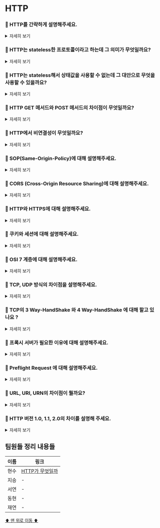 # HTTP

### 🤔 HTTP를 간략하게 설명해주세요.

<details>
<summary>자세히 보기</summary>

> HTTP는 Hyper Text Transfer Protocol의 약자로, 서버/클라이언트 간 웹페이지 같은 자원을 주고받을 때 쓰는 통신 규약으로, WWW상에서 웹페이지나 이미지 같은 정보를 요청과 응답에 의해 주고받는 프로토콜입니다.

웹 브라우저 주소란에 URL을 입력했을 때 어떻게 웹 페이지가 보여질까요? 웹 브라우저는 웹 브라우저 주소 입력란에 지정된 URL에 의지해서 웹 서버로부터 리소스라고 불리는 파일등의 정보를 얻고 있는 것 입니다.

이 때, 서버에 의뢰를 하는 웹 브라우저는 클라이언트, 요청을 보내는 곳은 웹 서버라고 합니다.

</details>

### 🤔 HTTP는 stateless한 프로토콜이라고 하는데 그 의미가 무엇일까요?

<details>
<summary>자세히 보기</summary>

> HTTP는 상태를 유지하지 않는 스테이트리스(stateless) 프로토콜입니다. 응답과 요청을 주고 받는 동안에 상태를 관리하지 않습니다.

클라이언트: 전에 뭘 보냈었지? 서버: 전에 뭘 보냈었지?

그래서 HTTP에서 요청을 보낼 때 마다 새로운 응답이 생성됩니다. 과거의 데이터를 전혀 가지고 있지 않습니다. HTTP는 많은 데이터를 매우 빠르고 확실하게 처리하는 범위성(scalability)를 확보하기 위해서 이와 같이 간단하게 설계되어 있습니다.

</details>

### 🤔 HTTP는 stateless해서 상태값을 사용할 수 없는데 그 대안으로 무엇을 사용할 수 있을까요?

<details>
<summary>자세히 보기</summary>

HTTP 스테이트리스의 단점을 보완하기 위해서 쿠키(cookie) 시스템이 도입되었습니다. 쿠키는 서버에서 응답으로 보내진 Set-Cookie라는 헤더 필드에 의해 쿠키를 클라이언트에 보존하게 됩니다. 다음 번에 클라이언트가 같은 서버로 요청을 보내면 자동적으로 쿠키를 싣어서 송신합니다. 이렇게 서버는 클라이언트가 자동적으로 같이 보낸 쿠키를 통해서 상태를 관리하고 체크해서 그에 맞는 응답을 보내줄 수 있습니다.

</details>

### 🤔 HTTP GET 메서드와 POST 메서드의 차이점이 무엇일까요?

<details>
<summary>자세히 보기</summary>

#### GET

- GET은 불필요한 요청을 제한하기 위해 요청이 캐시될 수 있습니다.
- 파라미터에 내용이 노출되기 때문에 민감한 데이터를 다룰 때 GET 요청을 사용해서는 안 됩니다.
- GET 요청은 브라우저 기록에 남습니다.
- GET 요청을 북마크에 추가할 수 있습니다.
- GET 요청에는 데이터 길이에 대한 제한이 있습니다.
- Get 요청은 성공시, 200(Ok) HTTP 응답 코드를 XML, JSON뿐만 아니라 여러 데이터(html, txt등..), 여러 형식의 데이터와 함께 반환합니다.
- GET 요청은 **idempotent**합니다.

#### POST

- POST 요청은 캐시되지 않습니다.
- POST 요청은 브라우저 기록에 남아 있지 않습니다.
- POST 요청을 북마크에 추가할 수 없습니다.
- POST 요청에는 데이터 길이에 대한 제한이 없습니다.
- Post 요청 중 자원 생성은 201(Created) HTTP 응답 코드를 반환합니다.
- Post 요청은 **idempotent**하지 않습니다.

|                       | GET         | POST         |
| --------------------- | ----------- | ------------ |
| 캐시                  | ⭕️         | ❌           |
| 브라우저 기록         | ⭕️         | ❌           |
| 북마크 추가           | ⭕️         | ❌           |
| 데이터 길이 제한      | ⭕️         | ❌           |
| HTTP 응답 코드        | 200(Ok)     | 201(Created) |
| 언제 주로 사용하는가? | 리소스 요청 | 리소스 생성  |
| 리소스 전달 방식      | 쿼리스트링  | HTTP Body    |
| idempotent            | ⭕️         | ❌           |

**idempotent = `연산을 여러 번 적용하더라도 결과가 달라지지 않는 성질`**

`GET` 방식은 당연히 DB에서 데이터를 읽어오는데에 사용하기 때문에 연산의 결과가 똑같습니다.

`POST` 메서드는 DB에 리소스 생성, 또는 변경시킬 때 사용되기 때문에 연산의 결과가 달라집니다.

이처럼 `POST` 는 생성, 수정, 삭제에 사용할 수 있지만, 생성에는 **`POST`**, 수정은 **`PUT`** 또는 **`PATCH`**, 삭제는 **`DELETE`** 가 더 용도에 맞는 메소드라고 할 수 있습니다.

</details>

### 🤔 HTTP에서 비연결성이 무엇일까요?

<details>
<summary>자세히 보기</summary>

HTTP가 TCP의 3-way handshake통해 **세션을 열고, 1번의 세션 안에서 클라이언트는 서버로 요청을 보내고 서버로 응답을 받으면 세션이 끊어지는 단점**이 있습니다.

이런 단점을 극복하기 위해서 **HTTP1.1에서 Keep-Alive기능**을 제공하여 한 번에 여러 요청-응답이 가능해졌다.

</details>

### 🤔 SOP(Same-Origin-Policy)에 대해 설명해주세요.

<details>
<summary>자세히 보기</summary>

다른 도메인으로부터 리소스가 요청될 경우 해당 리소스는 cross-origin HTTP 요청에 의해 요청됩니다. 하지만 대부분의 브라우저들은 보안 상의 이유로 스크립트에서의 cross-origin HTTP 요청을 제한합니다. 이것을 Same-Origin-Policy, 동일 출처 정책이라고 합니다.

SOP는 어떤 출처에서 불러온 문서나 스크립트가 다른 출처에서 가져온 리소스와 상호작용하는 것을 제한하는 중요한 보안 방식으로, 잠재적으로 해로울 수 있는 문서를 분리함으로써 공격받을 수 있는 경로를 줄여 줍니다.

요청을 보내기 위해서는 요청을 보내고자 하는 대상과 프로토콜도 같아야 하고, (명시한 경우) 포트, 호스트도 같아야 함을 의미합니다.(이 때, 서브 도메인 네임은 상관없다.) 다만 태그를 사용한 embedding 방식은 가능합니다.

</details>

### 🤔 CORS (Cross-Origin Resource Sharing)에 대해 설명해주세요.

<details>
<summary>자세히 보기</summary>

CORS는 cross-origin HTTP 요청이 제한되는 문제(SOP)를 해결하기 위한 것으로, '타 도메인 간에 자원을 공유할 수 있게 해주는 것'입니다.

Cross-Origin Resource Sharing 표준은 웹 브라우저가 사용하는 정보를 읽을 수 있도록 허가된 출처 집합을 서버에게 알려주도록 허용하는 특정 HTTP 헤더를 추가함으로써 동작한다.

특정 헤더 : Access-Control-Allow-Origin 응답 헤더 : 서버 → 클라이언트

</details>

### 🤔 HTTP와 HTTPS에 대해 설명해주세요.

<details>
<summary>자세히 보기</summary>

HTTP는 웹 상에서 클라이언트와 서버 간에 요청/응답(request/response)으로 정보를 주고 받을 수 있는 프로토콜이며 TCP와 UDP를 사용하며, 80번 포트를 사용합니다. 비연결, 무상태를 특징으로 합니다.

HTTPS는 웹 통신 프로토콜인 HTTP의 보안이 강화된 버전의 프로토콜이며 기본 TCP/IP 포트로 443번 포트를 사용합니다. 소켓 통신에서 일반 텍스트를 이용하는 대신에, 웹 상에서 정보를 암호화하는 SSL이나 TLS 프로토콜을 통해 세션 데이터를 암호화하며 데이터의 적절한 보호를 보장합니다.

HTTP는 평문 통신이므로 도청이 가능하며(TCP/IP), 통신 상대를 확인하지 않아 위장이 가능하며, 완전성(정보의 정확성)을 증명할 수 없어 변조가 가능합니다.

이러한 문제점들을 보완한 방식이 HTTP 통신 소켓 부분을 SSL 이나 TLS 프로토콜로 대체한 HTTPS입니다. HTTP는 TCP와 직접 통신 했지만, HTTPS에서 HTTP는 SSL과 통신하고 SSL이 TCP와 통신하게 됩니다. SSL을 사용한 HTTPS는 암호화와 증명서, 안전성 보호를 이용할 수 있게 됩니다.

</details>

### 🤔 쿠키와 세션에 대해 설명해주세요.

<details>
<summary>자세히 보기</summary>

쿠키는 클라이언트 로컬에 저장되는 키와 값이 들어있는 파일이며, 클라이언트의 상태 정보를 브라우저에 저장하여 참조할 수 있게 해줍니다.

세션은 웹 브라우저를 통해 서버에 접속한 이후부터 브라우저를 종료할 때까지 유지되는 상태입니다.

HTTP 프로토콜은 모든 요청 간 의존관계가 없습니다. 즉, 현재 접속한 사용자가 이전에 접속했던 사용자와 같은 사용자인지 아닌지 알 수 있는 방법이 없습니다.

계속해서 연결을 유지하지 않기 때문에 리소스 낭비가 줄어드는 것이 큰 장점이지만, 통신할 때마다 새로 연결하기 때문에 클라이언트는 매 요청마다 인증을 해야 한다는 것이 단점입니다.

이전 요청과 현재 요청이 같은 사용자의 요청인지 알기 위해서는 상태를 유지해야 하는데, 이 때 필요한 기술이 쿠키와 세션입니다.

차이점은, 쿠키는 클라이언트에 세션은 서버에 저장됩니다. 쿠키는 보안에 취약하나 세션은 비교적 좋습니다. 쿠키는 브라우저 종료 시 남아있지만 세션은 만료 시간에 상관없이 브라우저 종료 시 삭제됩니다. 쿠키는 클라이언트에 저장되어 있어 속도가 빠르지만 세션은 서버에 저장되어 쿠키보다 느립니다.

</details>

### 🤔 OSI 7 계층에 대해 설명해주세요.

<details>
<summary>자세히 보기</summary>

OSI 모델은 국제표준화기구(ISO)에서 개발한 모델로, 컴퓨터 네트워크 프로토콜 디자인과 통신을 계층으로 나누어 설명한 것입니다.

OSI 7 계층은 패킷 기반 통신으로서 각 계층의 순서와 담당하는 기술과 방식에 따라 데이터를 종단 to 종단으로 전달하며 우리가 평소에 사용하는 LTE, 5G을 이 모델로 설명할 수 있습니다.

1 계층인 물리계층은 전기, 물리 신호에 따른 계층이며 단순한 전기적 신호 전달 역할을 합니다. 단위는 Bit를 쓰며 전선, 광케이블, 무선 전파 등이 여기에 해당합니다.

2 계층인 데이터 링크 계층은 1 계층의 물리적 링크인 MAC 주소를 참조해 장비 간 데이터 전송합니다. 전송하는 데이터(비트 모음)의 헤더에 목적지 주소를 붙이며 꼬리 부분에는 오류 검출을 위한 부분이 붙습니다. 이러한 데이터 구성을 프레임(frame)이라고 합니다. 그래서 물리 계층에서 발생할 수 있는 오류를 찾고 수정하는데 필요한 기능/절차들을 제공합니다. L2 스위치 장비, 브릿지, 이더넷, ARP 등의 프로토콜/기술들이 여기에 포함됩니다.

3 계층인 네트워크 계층은 데이터가 담긴 패킷의 경로를 설정하는 계층입니다. IP 주소를 할당하는 논리 주소 기능, IP 주소 기반을 네트워크 구분하는 라우팅 기능, 최적 경로 설정 기능이 있으며 IP, ICMP 등의 프로토콜/기술들이 포함됩니다.

4 계층인 전송 계층은 각 종단 간 데이터 전송의 전반적 조율을 담당합니다.

여기선, 세그먼트(쪼개진 데이터 유닛)를 포트 번호로 구분하여 각 응용 계층이 나눠 받도록 하는 분할 작업, 서로 다른 장비 간 각기 다른 대역폭 속도 맞추는 흐름 제어 작업, 수신 못한 세그먼트만을 재송신하는 오류제어 작업, 데이터 수신 유/무 확인을 하는 연결형 작업, 데이터 수신 유/무 확인을 안 하는 비연결형 작업의 기능이 있습니다. TCP, UDP 등의 프로토콜/기술이 포함됩니다.

5 계층인 세션 계층은 데이터가 서로 만나는 환경 조성 단계이며 인증에 따른 권한 부여를 합니다. TLS, SSH 등의 프로토콜/기술이 포함됩니다.

6 계층인 표현 계층은 데이터를 빠르고 안전하게 전송하기 위해 데이터 압축, 암호화/복호화 단계입니다. SSL, JPEG, MPEG 등의 프로토콜/기술이 포함됩니다.

7 계층인 응용 계층은 도착 데이터를 브라우저나 메일, 메신저 같은 수단으로 최종 사용자가 확인하는 단계로 HTTP, HTTPS, SNMP, FTP, POP3 같은 프로토콜이 포함됩니다.

</details>

### 🤔 TCP, UDP 방식의 차이점을 설명해주세요.

<details>
<summary>자세히 보기</summary>

1. TCP와 UDP는 둘다 전송 계층에서 데이터를 보내기 위해 사용하는 프로토콜 입니다.
2. TCP는 연결형 서비스로 가상 회선 방식을 제공하고, 높은 신뢰성을 보장하고 흐름 제어 및 혼잡 제어 기능을 제공합니다.
3. UDP는 비연결형 서비스로 데이터그램 방식을 제공하고, 패킷에 순서 부여나 재조립등의 기능을 처리하지 않기 때문에 연속성이 중요한 서비스에 사용됩니다.

</details>

### 🤔 TCP의 3 Way-HandShake 와 4 Way-HandShake 에 대해 할고 있나요 ?

<details>
<summary>자세히 보기</summary>

**3 Way-HandShake**

TCP는 연결형 서비스 자원 프로토콜로써, 호스트 간 신뢰성 있는 전달과 흐름 제어를 가능하게 합니다.

이런 TCP는 장치들 사이에 논리적 접속 성립(establish)을 위해 3-way Handshake를 사용합니다.

3-way Handshake TCP/IP 프로토콜을 이용한 통신을 하는 응용 프로그램(브라우저)이 데이터를 전송하기 전, 먼저 정확한 전송을 보장하기 위해 사전에 세션을 수립하는 과정입니다. 즉, 양쪽 모두 데이터 전송 준비가 되었다는 것을 보장하고, 실제로 데이터 전달하기 전 한쪽이 다른 쪽의 준비 상태를 알 수 있도록 합니다.

순서는 SYN -> SYN / ACK -> ACK이며 상태가 Established가 되면 TCP Connection이라는 가상 통신 회선이 구성됩니다.

풀어서 이야기하면, A클라이언트가 B서버에 접속 요청을 하기 위해서 먼저, B에 SYN 패킷을 보내고 응답을 기다립니다. B는 SYN 요청을 받고 요청 수락한다는 ACK와 SYN flag 설정된 패킷을 발송하고 응답을 기다립니다. A는 B에게 다시 ACK를 보내고 B의 상태가 Established 되어 연결이 이뤄지고 데이터 송수신이 된다.

**4 Way-HandShake**

3 Way-HandShake가 TCP 연결 초기화할 때 사용한다면, 4 Way-HandShake는 세션을 종료하기 위해 수행됩니다.

먼저, A클라이언트가 B서버에 연결 종료를 위해 FIN flag 보냅니다. B는 ACK(확인 메시지)를 보내고 자신의 통신이 끝날 때까지 TIME_WAIT 상태가 됩니다. B의 통신이 끝나면, 연결 종료되었다고 A에게 FIN flag를 보냅니다. A는 확인 메시지를 보냅니다.

</details>

### 🤔 프록시 서버가 필요한 이유에 대해 설명해주세요.

<details>
<summary>자세히 보기</summary>

프록시 서버는 클라이언트가 자신을 통해서, **다른 네트워크 서비스에 간접적으로 접속할 수 있게 해주는 컴퓨터 시스템이나 응용프로그램을 말합니다.**

서버와 클라이언트 사이에 `**중계기**` 로서 대리로 통신을 수행하는 것을 가리켜 `**프록시**` 그 중계 기능을 하는 것을 **프록시 서버라고 부릅니다.**

**✅  주요 특징**

- PC 와 외부 인터넷 사이의 **징검다리 역할**
- 중계를 해주기 때문에, 외부 인터넷에서는 Client 의 정보를 알 수 없다.
- 외부 인터넷의 내부 침입을 막는 **방화벽과** 관련이 있다.
- Proxy Server 는 **캐시 기능**이 있다.
- IP 를 바꾸기 위한 용도로 많이 사용되고 있다.

**✅  목적**

- **보안** : 익명의 사용자가 서버에 접근하는 것을 막는다.
- **속도** : Proxy 서버는 사용자의 요청을 캐싱해서 동일 요청이 들어오면, 캐시 자원을 반환한다.
- A**CL(Access Control List)**: 사이트 접근에 대한 접근 정책을 정의할 수 있다.
- **log/Audit** : 회사 내 직원의 인터넷 사용을 레포팅할 수 있다.

</details>

### 🤔 Preflight Request 에 대해 설명해주세요.

<details>
<summary>자세히 보기</summary>

- 실제 요청을 보내도 안전한지 판단하기 위해 preflight 요청을 먼저 보낸다.
- Preflight Request는 actual 요청 전에 인증 헤더를 전송하여 서버의 허용 여부를 미리 체크하는 테스트 요청이다.
- 이 요청으로 트래픽이 증가할 수 있는데 서버의 헤더 설정으로 캐시가 가능
- 브라우저에서는 다른 도메인으로 보내게 될 때 해당 도메인에서 CORS를 허용하는지 알아보기 위해 preflight 요청을 보내는데 이에 대한 처리가 필요
- preflight 단계
  - ① 동일한 URI에 OPTION method로 요청을 보냄. (preflight)
  - ② ① 요청에 대해 서버에서는 허용되는 method , 허용하는 헤더, 쿠키 허용 여부 등을 응답
  - ③ ② 요청의 응답이 요청을 허용하는 조건이라면 실제로 요청을 보냄

</details>

### 🤔 URL, URI, URN의 차이점이 뭘까요?

<details>
<summary>자세히 보기</summary>

- URI : Uniform, Resource, Identifier 로 Identifier를 이용해서 이를 분리 합니다.
- URL : Locator로 리소스가 있는 위치를 지정 합니다.
- URN : Name을 통하여 분리하는데 이는 확인하기 힘들어서 안씀

</details>

### 🤔 HTTP 버전 1.0, 1.1, 2.0의 차이를 설명해 주세요.

<details>
<summary>자세히 보기</summary>

**HTTP/1.0 버전**에서는 요청을 보낼 때마다 연결했다 끊는 작업 반복해서 웹 페이지 로딩이 느렸음.

**HTTP/1.1 버전**에서는 `keepalive`라는 기능 추가. 연결을 한 번 수립하면 데이터 교환을 마칠때까지 유지하고, 끝나면 연결을 끊는 구조. 하지만 요청된 순서대로 작업을 처리해서 현재 요청이 오래걸리면 그 다음 요청들의 처리가 늦어지는 문제 발생.

**HTTP/2 버전**에서는 요청을 보낸 순서대로 응답하지 않아도 된다는 특징.

</details>

## 팀원들 정리 내용들

| 이름 | 링크                                                                     |
| ---- | ------------------------------------------------------------------------ |
| 현수 | [HTTP가 무엇일까](https://junghyeonsu-dev.vercel.app/posts/What-is-http) |
| 지승 | -                                                                        |
| 서연 | -                                                                        |
| 동현 | -                                                                        |
| 재연 | -                                                                        |

[⬆️ 맨 위로 이동 ⬆️](#HTTP)
